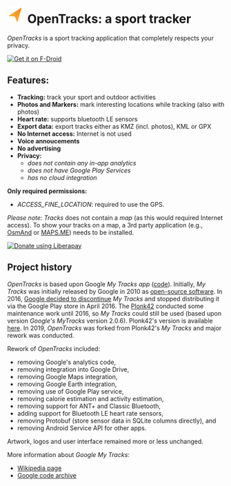 # <img src="drawable-svg/LOGO.svg" alt="OpenTracks logo" height="40"></img> OpenTracks: a sport tracker

_OpenTracks_ is a sport tracking application that completely respects your privacy.

<a href="https://f-droid.org/packages/de.dennisguse.opentracks">
    <img src="https://fdroid.gitlab.io/artwork/badge/get-it-on.png" alt="Get it on F-Droid" height="60">
</a>

## Features:
* __Tracking:__ track your sport and outdoor activities 
* __Photos and Markers:__ mark interesting locations while tracking (also with photos)
* __Heart rate:__ supports bluetooth LE sensors
* __Export data:__ export tracks either as KMZ (incl. photos), KML or GPX
* __No Internet access:__ Internet is not used
* __Voice annoucements__
* __No advertising__
* __Privacy:__
    * _does not contain any in-app analytics_
    * _does not have Google Play Services_ 
    * _has no cloud integration_
    
__Only required permissions:__
* _ACCESS_FINE_LOCATION_: required to use the GPS.

_Please note:_
_Tracks_ does not contain a _map_ (as this would required Internet access).
To show your tracks on a map, a 3rd party application (e.g., [OsmAnd](https://play.google.com/store/apps/details?id=net.osmand) or [MAPS.ME](https://play.google.com/store/apps/details?id=com.mapswithme.maps.pro)) needs to be installed.  

<a href="https://liberapay.com/dennis.guse/donate">
    <img alt="Donate using Liberapay" src="https://liberapay.com/assets/widgets/donate.svg" height="45">
</a>

## Project history

_OpenTracks_ is based upon Google _My Tracks app_ ([code](https://code.google.com/archive/p/mytracks/)).
Initially, _My Tracks_ was initially released by Google in 2010 as [open-source software](http://google-latlong.blogspot.fr/2010/05/code-for-my-tracks-is-now-yours.html).
In 2016, [Google decided to discontinue](https://support.google.com/maps/answer/6333516) _My Tracks_ and stopped distributing it via the Google Play store in April 2016.
The [Plonk42](https://github.com/plonk42) conducted some maintenance work until 2016, so _My Tracks_ could still be used (based upon version _Google's MyTracks_ version 2.0.6).
Plonk42's version is available [here](https://github.com/Plonk42/mytracks).
In 2019, _OpenTracks_ was forked from Plonk42's _My Tracks_ and major rework was conducted.

Rework of _OpenTracks_ included:
* removing Google's analytics code, 
* removing integration into Google Drive, 
* removing Google Maps integration,
* removing Google Earth integration,
* removing use of Google Play service,
* removing calorie estimation and activity estimation,
* removing support for ANT+ and Classic Bluetooth,
* adding support for Bluetooth LE heart rate sensors,
* removing Protobuf (store sensor data in SQLite columns directly), and
* removing Android Service API for other apps.

Artwork, logos and user interface remained more or less unchanged. 

More information about _Google My Tracks_:
* [Wikipedia page](https://en.wikipedia.org/wiki/MyTracks)
* [Google code archive](https://code.google.com/archive/p/mytracks/)

